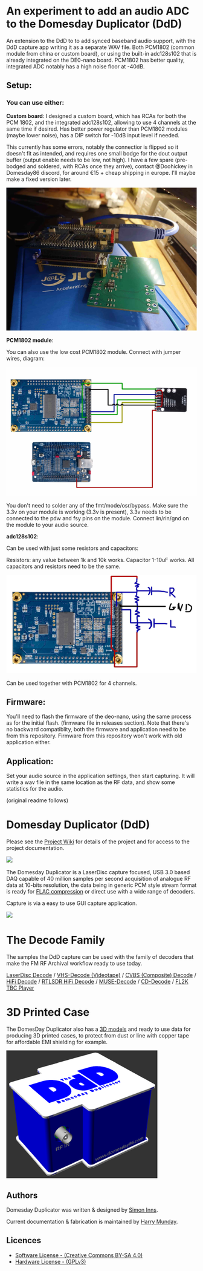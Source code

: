 # An experiment to add an audio ADC to the Domesday Duplicator (DdD)

An extension to the DdD to to add synced baseband audio support, with the DdD capture app writing it as a separate WAV file. Both PCM1802 (common module from china or custom board), or using the built-in adc128s102 that is already integrated on the DE0-nano board. PCM1802 has better quality, integrated ADC notably has a high noise floor at -40dB.

## Setup:

### You can use either:

**Custom board**: I designed a custom board, which has RCAs for both the PCM 1802, and the integrated adc128s102, allowing to use 4 channels at the same time if desired. Has better power regulator than PCM1802 modules (maybe lower noise), has a DIP switch for -10dB input level if needed.

This currently has some errors, notably the connectior is flipped so it doesn't fit as intended, and requires one small bodge for the dout output buffer (output enable needs to be low, not high). I have a few spare (pre-bodged and soldered, with RCAs once they arrive), contact @Doohickey in Domesday86 discord, for around €15 + cheap shipping in europe. I'll maybe make a fixed version later.

![custom board photo](Documentation/audio-addon-board-pcm1802/custom_board_photo.jpg)

**PCM1802 module**:

You can also use the low cost PCM1802 module. Connect with jumper wires, diagram:

![PCM1802 module connection diagram](Documentation/audio-addon-board-pcm1802/pcm1802_wiring_diagram.jpg)

You don't need to solder any of the fmt/mode/osr/bypass. Make sure the 3.3v on your module is working (3.3v is present), 3.3v needs to be connected to the pdw and fsy pins on the module. Connect lin/rin/gnd on the module to your audio source.

**adc128s102**:

Can be used with just some resistors and capacitors:

Resistors: any value between 1k and 10k works. Capacitor 1-10uF works. All capacitors and resistors need to be the same.

![adc128s102](Documentation/audio-addon-board-pcm1802/adc128_wiring_diagram.jpg)

Can be used together with PCM1802 for 4 channels.

## Firmware:

You'll need to flash the firmware of the deo-nano, using the same process as for the initial flash. (firmware file in releases section). Note that there's no backward compatiblity, both the firmware and application need to be from this repository. Firmware from this repository won't work with old application either.

## Application:

Set your audio source in the application settings, then start capturing. It will write a wav file in the same location as the RF data, and show some statistics for the audio.

(original readme follows)

# Domesday Duplicator (DdD)

Please see the [Project Wiki](https://github.com/simoninns/DomesdayDuplicator/wiki) for details of the project and for access to the project documentation.

<img src="https://user-images.githubusercontent.com/56382624/183899501-a1914f3f-0710-4095-8f0e-b84e6d266d1c.png" width="400" height="">

The Domesday Duplicator is a LaserDisc capture focused, USB 3.0 based DAQ capable of 40 million samples per second acquisition of analogue RF data at 10-bits resolution, the data being in generic PCM style stream format is ready for [FLAC compression](https://github.com/oyvindln/vhs-decode/wiki/RF-Compression-&-Decompression-Guide) or direct use with a wide range of decoders.

Capture is via a easy to use GUI capture application.

<img src="https://user-images.githubusercontent.com/56382624/219953404-2ad85772-7fe3-40e8-a4b3-9ea61443736d.gif" width="350" height="">

# The Decode Family 

The samples the DdD capture can be used with the family of decoders that make the FM RF Archival workflow ready to use today.

[LaserDisc Decode](https://github.com/happycube/ld-decode) / [VHS-Decode (Videotape)](https://github.com/oyvindln/vhs-decode/wiki/) / [CVBS (Composite) Decode](CVBS-Composite-Decode) / [HiFi Decode](HiFi-Decode) / [RTLSDR HiFi Decode](RTLSDR) / [MUSE-Decode](https://bitbucket.org/staffanulfberg/ldaudio/src/master/musecpp/) / [CD-Decode](https://github.com/happycube/cd-decode) / [FL2K TBC Player](TBC-To-Analogue)

# 3D Printed Case 

The DomesDay Duplicator also has a [3D models](https://github.com/simoninns/DomesdayDuplicator-Case) and ready to use data for producing 3D printed cases, to protect from dust or line with copper tape for affordable EMI shielding for example.

<img src="Graphics/DdD-case1.png" width="400" height="">

## Authors

Domesday Duplicator was written & designed by [Simon Inns](https://github.com/simoninns).

Current documentation & fabrication is maintained by [Harry Munday](https://github.com/harrypm). 


## Licences


- [Software License - (Creative Commons BY-SA 4.0)](https://github.com/simoninns/DomesdayDuplicator/blob/master/LICENSE)
- [Hardware License - (GPLv3)](https://creativecommons.org/licenses/by-sa/4.0/)
